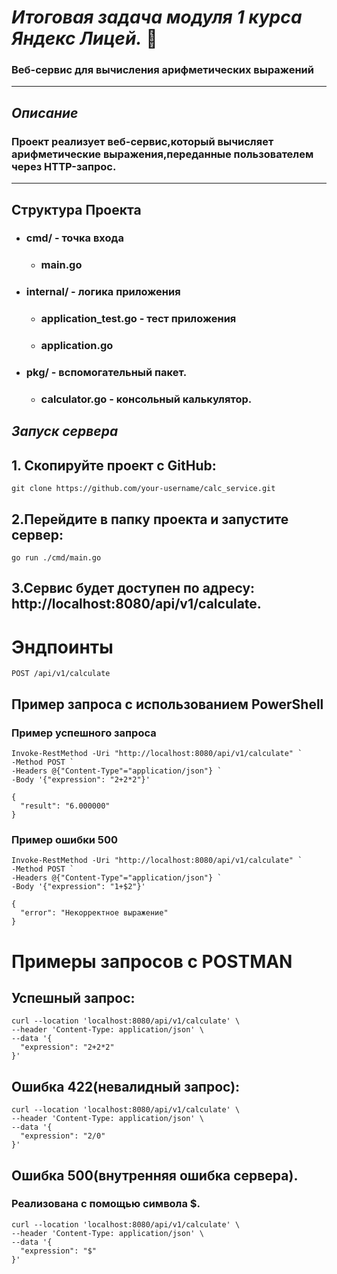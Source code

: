 # _**Итоговая задача модуля 1 курса Яндекс Лицей.**_ 👀
### **Веб-сервис для вычисления арифметических выражений**
___
## _Описание_
### Проект реализует веб-сервис,который вычисляет арифметические выражения,переданные пользователем через HTTP-запрос.
___
## Структура Проекта
+ ### cmd/ - точка входа
  + ### main.go
+ ### internal/ - логика приложения
  + ### application_test.go - тест приложения
  + ### application.go
+ ### pkg/ - вспомогательный пакет.
  + ### calculator.go - консольный калькулятор.
## _Запуск сервера_
## 1. Скопируйте проект с GitHub:
```
git clone https://github.com/your-username/calc_service.git
```
## 2.Перейдите в папку проекта и запустите сервер:
```
go run ./cmd/main.go
```
## 3.Сервис будет доступен по адресу: http://localhost:8080/api/v1/calculate.

# Эндпоинты
```
POST /api/v1/calculate
```
## Пример запроса с использованием PowerShell
### Пример успешного запроса
```
Invoke-RestMethod -Uri "http://localhost:8080/api/v1/calculate" `
-Method POST `
-Headers @{"Content-Type"="application/json"} `
-Body '{"expression": "2+2*2"}'

{
  "result": "6.000000"
}
```
### Пример ошибки 500
```
Invoke-RestMethod -Uri "http://localhost:8080/api/v1/calculate" `
-Method POST `
-Headers @{"Content-Type"="application/json"} `
-Body '{"expression": "1+$2"}'

{
  "error": "Некорректное выражение"
}
```
# Примеры запросов с POSTMAN
## Успешный запрос:
```
curl --location 'localhost:8080/api/v1/calculate' \
--header 'Content-Type: application/json' \
--data '{
  "expression": "2+2*2"
}'
```
## Ошибка 422(невалидный запрос):
```
curl --location 'localhost:8080/api/v1/calculate' \
--header 'Content-Type: application/json' \
--data '{
  "expression": "2/0"
}'
```
##  Ошибка 500(внутренняя ошибка сервера).
### Реализована с помощью символа $.
```
curl --location 'localhost:8080/api/v1/calculate' \
--header 'Content-Type: application/json' \
--data '{
  "expression": "$"
}'
```

